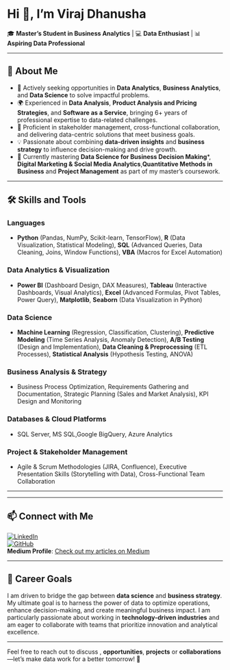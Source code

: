 # Hi 👋, I’m Viraj Dhanusha  

🎓 **Master’s Student in Business Analytics** | 💻 **Data Enthusiast** | 📊 **Aspiring Data Professional**  

---

## 🌟 About Me  
- 🚀 Actively seeking opportunities in **Data Analytics**, **Business Analytics**, and **Data Science** to solve impactful problems.
- 🌍 Experienced in **Data Analysis**, **Product Analysis and Pricing Strategies**, and **Software as a Service**, bringing 6+ years of professional expertise to data-related challenges.
- 🤝 Proficient in stakeholder management, cross-functional collaboration, and delivering data-centric solutions that meet business goals.
- 💡 Passionate about combining **data-driven insights** and **business strategy** to influence decision-making and drive growth.  
- 📖 Currently mastering **Data Science for Business Decision Making***, **Digital Marketing & Social Media Analytics**,**Quantitative Methods in Business** and **Project Management** as part of my master’s coursework.  

---

## 🛠️ Skills and Tools  

### **Languages**  
- **Python** (Pandas, NumPy, Scikit-learn, TensorFlow), **R** (Data Visualization, Statistical Modeling), **SQL** (Advanced Queries, Data Cleaning, Joins, Window Functions), **VBA** (Macros for Excel Automation)

### **Data Analytics & Visualization**  
- **Power BI** (Dashboard Design, DAX Measures), **Tableau** (Interactive Dashboards, Visual Analytics), **Excel** (Advanced Formulas, Pivot Tables, Power Query), **Matplotlib**, **Seaborn** (Data Visualization in Python)

### **Data Science**  
- **Machine Learning** (Regression, Classification, Clustering), **Predictive Modeling** (Time Series Analysis, Anomaly Detection), **A/B Testing** (Design and Implementation), **Data Cleaning & Preprocessing** (ETL Processes), **Statistical Analysis** (Hypothesis Testing, ANOVA)

### **Business Analysis & Strategy**  
- Business Process Optimization, Requirements Gathering and Documentation, Strategic Planning (Sales and Market Analysis), KPI Design and Monitoring  

### **Databases & Cloud Platforms**  
- SQL Server, MS SQL,Google BigQuery, Azure Analytics

### **Project & Stakeholder Management**  
- Agile & Scrum Methodologies (JIRA, Confluence), Executive Presentation Skills (Storytelling with Data), Cross-Functional Team Collaboration  

---

<!--## 📂 Featured Projects  

### 📊 **Marketing Campaign Analysis**  
- Conducted data-driven analysis of a marketing campaign’s performance using Python and Tableau.  
- Identified customer segments with the highest conversion rates, increasing ROI by 15%.  

### 🔍 **Big Data Processing for Retail Analytics**  
- Designed ETL pipelines to process and analyze large datasets for customer behavior insights.  
- Leveraged Power BI dashboards to provide stakeholders with real-time sales and inventory trends.  

### 📈 **Predictive Modeling for Revenue Management**  
- Developed predictive models in Python to forecast demand, achieving a 95% accuracy rate in validation tests.  
- Presented actionable insights to leadership to improve pricing strategies and resource allocation.  -->

---

## 📫 Connect with Me  

[![LinkedIn](https://img.shields.io/badge/LinkedIn-Connect-blue)](https://www.linkedin.com/in/viraj-dhanusha/)  
[![GitHub](https://img.shields.io/badge/GitHub-Follow-lightgrey)](https://github.com/dhanusha123)  
**Medium Profile**: [Check out my articles on Medium](https://medium.com/@dhanusha.viraj)
 

---

## 🚀 Career Goals  

I am driven to bridge the gap between **data science** and **business strategy**. My ultimate goal is to harness the power of data to optimize operations, enhance decision-making, and create meaningful business impact. I am particularly passionate about working in **technology-driven industries** and am eager to collaborate with teams that prioritize innovation and analytical excellence.

---

Feel free to reach out to discuss , **opportunities**, **projects** or **collaborations** —let’s make data work for a better tomorrow! 🌟
